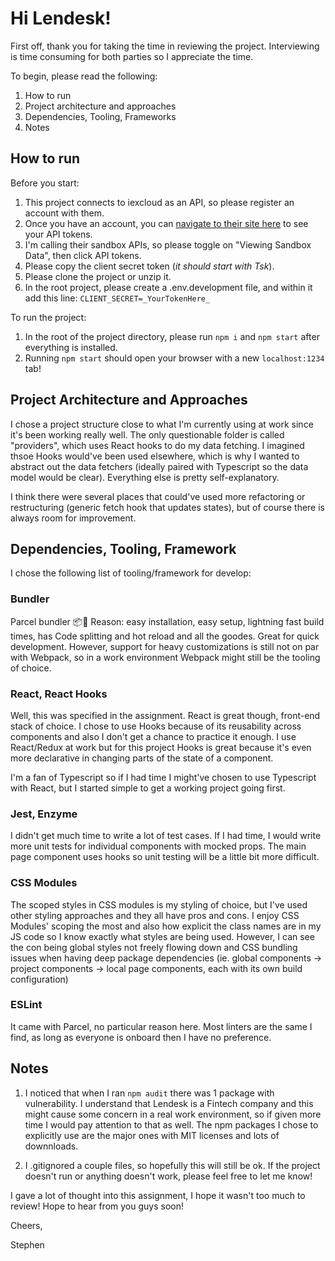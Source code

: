 # Hi Lendesk!

First off, thank you for taking the time in reviewing the project. Interviewing is time consuming for both parties so I appreciate the time.

To begin, please read the following:

1. How to run
2. Project architecture and approaches
3. Dependencies, Tooling, Frameworks
4. Notes

## How to run

Before you start:
1. This project connects to iexcloud as an API, so please register an account with them.
2. Once you have an account, you can [navigate to their site here](https://iexcloud.io/console/tokens) to see your API tokens.
3. I'm calling their sandbox APIs, so please toggle on "Viewing Sandbox Data", then click API tokens.
4. Please copy the client secret token (_it should start with Tsk_).
5. Please clone the project or unzip it.
6. In the root project, please create a .env.development file, and within it add this line:
`CLIENT_SECRET=_YourTokenHere_`

To run the project:
1. In the root of the project directory, please run `npm i` and `npm start` after everything is installed.
2. Running `npm start` should open your browser with a new `localhost:1234` tab!

## Project Architecture and Approaches

I chose a project structure close to what I'm currently using at work since it's been working really well. The only questionable folder is
called "providers", which uses React hooks to do my data fetching. I imagined thsoe Hooks would've been used elsewhere, which is why I wanted
to abstract out the data fetchers (ideally paired with Typescript so the data model would be clear). Everything else is pretty self-explanatory.

I think there were several places that could've used more refactoring or restructuring (generic fetch hook that updates states), but of course
there is always room for improvement.

## Dependencies, Tooling, Framework

I chose the following list of tooling/framework for develop:

### Bundler
Parcel bundler 📦🚀
Reason: easy installation, easy setup, lightning fast build times, has Code splitting and hot reload and all the goodes. Great for quick development. However, support for heavy customizations is still not on par with Webpack, so in a work environment Webpack might still be
the tooling of choice.

### React, React Hooks
Well, this was specified in the assignment. React is great though, front-end stack of choice. I chose to use Hooks because of its
reusability across components and also I don't get a chance to practice it enough. I use React/Redux at work but for this project
Hooks is great because it's even more declarative in changing parts of the state of a component.

I'm a fan of Typescript so if I had time I might've chosen to use Typescript with React, but I started simple to get a working
project going first.

### Jest, Enzyme
I didn't get much time to write a lot of test cases. If I had time, I would write more unit tests for individual components with mocked
props. The main page component uses hooks so unit testing will be a little bit more difficult.

### CSS Modules
The scoped styles in CSS modules is my styling of choice, but I've used other styling approaches and they all have pros and cons.
I enjoy CSS Modules' scoping the most and also how explicit the class names are in my JS code so I know exactly what styles are
being used. However, I can see the con being global styles not freely flowing down and CSS bundling issues when having deep
package dependencies (ie. global components -> project components -> local page components, each with its own build configuration)

### ESLint
It came with Parcel, no particular reason here. Most linters are the same I find, as long as everyone is onboard then I have no
preference.

## Notes

1. I noticed that when I ran `npm audit` there was 1 package with vulnerability. I understand that Lendesk is a Fintech company and this 
might cause some concern in a real work environment, so if given more time I would pay attention to that as well. The npm packages I
chose to explicitly use are the major ones with MIT licenses and lots of downnloads.

2. I .gitignored a couple files, so hopefully this will still be ok. If the project doesn't run or anything doesn't work, please feel
free to let me know!


I gave a lot of thought into this assignment, I hope it wasn't too much to review! Hope to hear from you guys soon!

Cheers,

Stephen
